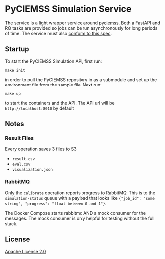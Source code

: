 # PyCIEMSS Simulation Service

The service is a light wrapper service around [pyciemss](https://github.com/ciemss/pyciemss).
Both a FastAPI and RQ tasks are provided so jobs can be run asynchronously for long periods
of time. The service must also [conform to this spec](https://github.com/DARPA-ASKEM/simulation-api-spec).

## Startup

To start the PyCIEMSS Simulation API, first run: 

`make init`

in order to pull the PyCIEMSS repository in as a submodule and set up the environment file from the sample file. Next run:

`make up`

to start the containers and the API. The API url will be `http://localhost:8010` by default 

## Notes

### Result Files
Every operation saves 3 files to S3
- `result.csv`
- `eval.csv`
- `visualization.json`

### RabbitMQ
Only the `calibrate` operation reports progress to RabbitMQ. This is to 
the `simulation-status` queue with a payload that looks like `{"job_id": "some string", "progress": "float between 0 and 1"}`.

The Docker Compose starts rabbitmq AND a mock consumer for the messages. The 
mock consumer is only helpful for testing without the full stack. 


## License

[Apache License 2.0](LICENSE)
